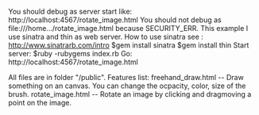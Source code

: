 You should debug as server start like: http://localhost:4567/rotate_image.html
You should not debug as file:///home.../rotate_image.html because SECURITY_ERR.
This example I use sinatra and thin as web server. How to use sinatra see : http://www.sinatrarb.com/intro
$gem install sinatra
$gem install thin
Start server:
$ruby -rubygems index.rb
Go: http://localhost:4567/rotate_image.html

All files are in folder "/public". Features list:
freehand_draw.html -- Draw something on an canvas. You can change the ocpacity, color, size of the brush.
rotate_image.html -- Rotate an image by clicking and dragmoving a point on the image.